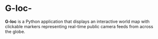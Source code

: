 # G-loc-
**G-loc** is a Python application that displays an interactive world map with clickable markers representing real-time public camera feeds from across the globe.
